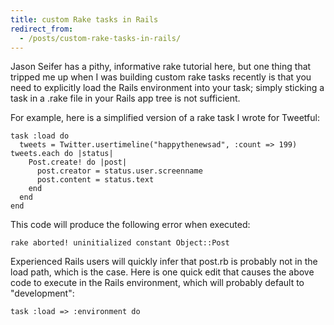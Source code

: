 ```yaml
---
title: custom Rake tasks in Rails
redirect_from:
  - /posts/custom-rake-tasks-in-rails/
---
```


Jason Seifer has a pithy, informative rake tutorial here, but one thing that tripped me up when I was building custom rake tasks recently is that you need to explicitly load the Rails environment into your task; simply sticking a task in a .rake file in your Rails app tree is not sufficient.


For example, here is a simplified version of a rake task I wrote for Tweetful:

	task :load do
	  tweets = Twitter.usertimeline("happythenewsad", :count => 199) tweets.each do |status|
		Post.create! do |post|
		  post.creator = status.user.screenname
		  post.content = status.text
		end
	  end
	end

This code will produce the following error when executed:

	rake aborted! uninitialized constant Object::Post

Experienced Rails users will quickly infer that post.rb is probably not in the load path, which is the case. Here is one quick edit that causes the above code to execute in the Rails environment, which will probably default to "development":

	task :load => :environment do 